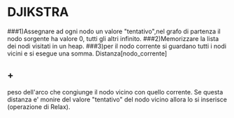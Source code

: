 DJIKSTRA
=======

###1)Assegnare ad ogni nodo un valore "tentativo",nel grafo di partenza il nodo sorgente ha valore 0, tutti gli altri infinito.
###2)Memorizzare la lista dei nodi visitati in un heap.
###3)per il nodo corrente si guardano tutti i nodi vicini e si esegue una somma. Distanza[nodo_corrente]<h2>+</h2>peso dell'arco che      congiunge il nodo vicino con quello corrente. Se questa distanza e' monire del valore "tentativo" del nodo vicino allora lo      si inserisce (operazione di Relax).
